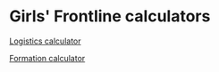 # Girls' Frontline calculators

[Logistics calculator](https://gfeAsdf.github.io/gf/main.html)

[Formation calculator](https://gfeAsdf.github.io/gf/main2.html)
